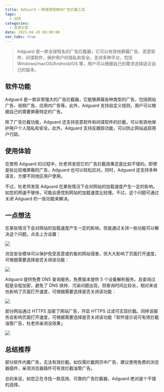 ```yaml
---
title: AdGuard 一款值得信赖的广告拦截工具
tags:
  - 测评
categories:
  - 资源分享
date: 2023-04-20 00:00:00
nav_tabs: true
---
```


> Adguard 是一款全球知名的广告拦截器，它可以有效地屏蔽广告、恶意软件、间谍软件，保护用户的隐私和安全。支持多种平台，包括 Windows/macOS/Android/iOS 等，用户可以根据自己的需求选择适合自己的版本。

<!-- more -->

## 软件功能

Adguard 是一款非常强大的广告拦截器，它能够屏蔽各种类型的广告，包括网站广告、视频广告、应用内广告等。此外，Adguard 支持自定义规则，用户可以根据自己的需要屏蔽特定的广告。

除了广告拦截功能，Adguard 还支持恶意软件和间谍软件的拦截，可以有效地保护用户个人隐私和安全。此外，Adguard 支持反跟踪功能，可以防止网站追踪用户行踪。

## 使用体验

在使用 Adguard 的过程中，杜老师发现它的广告拦截效果还是比较不错的。即使是些比较难屏蔽的广告，Adguard 也可以轻松应对。同时，Adguard 还支持多种语言，方便不同地区用户使用。

不过，杜老师发现 Adguard 在某些情况下会对网站的加载速度产生一定的影响。如您的网速不够快，可能会感觉到网站的加载速度比较慢。不过，这个问题可通过关闭 Adguard 的一些功能来解决。

## 一点想法

在某些情况下会对网站的加载速度产生一定的影响，但是通过关闭一些功能可以解决这个问题。点击上方设置：

![](https://cdn.dusays.com/2023/04/577-1.jpg)

浏览安全模块可以保护免受恶意或钓鱼的网站侵害，但大大影响了页面打开速度，可根据需要选择是否关闭该功能：

![](https://cdn.dusays.com/2023/04/577-2.jpg)

Adguard 提供免费 DNS 查询服务，免费版本提供 5 个设备解析服务。且查询过程是全程加密，避免了 DNS 挟持、污染问题出现，但查询时间比较长，相对来说也影响了页面打开速度，可根据需要选择是否关闭该功能：

![](https://cdn.dusays.com/2023/04/577-3.jpg)

部分网站通过 HTTPS 加密了网站广告，开启 HTTPS 过滤可实现拦截。同样该服务会影响页面打开速度，可根据需要选择是否关闭该功能「软件提示说可有效拦截油管广告，杜老师亲测没效果」

![](https://cdn.dusays.com/2023/04/577-4.jpg)

## 总结推荐

部分软件内置广告，无法有效拦截。如仅需拦截网页中广告，建议使用免费的浏览器插件，亲测浏览器插件可有效拦截油管广告。

总的来说，如您正在寻找一款高效、可靠的广告拦截器，Adguard 绝对是个不错的选择。